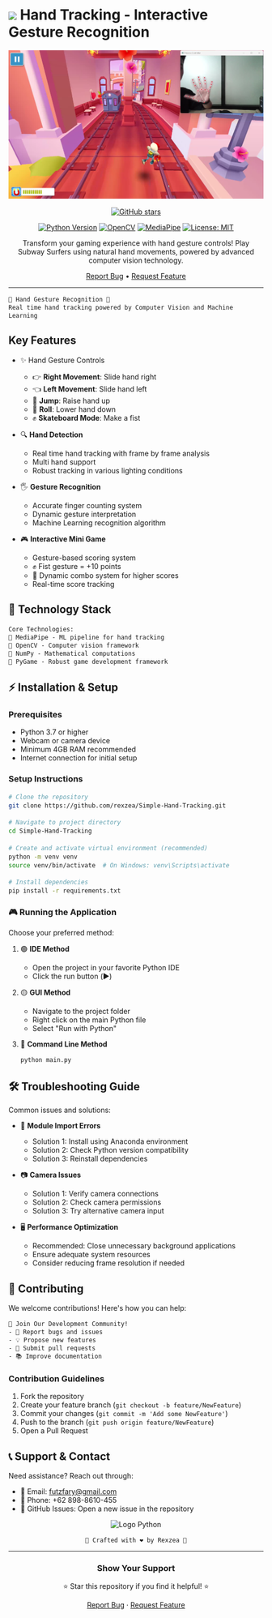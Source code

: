 # ![](https://user-images.githubusercontent.com/18350557/176309783-0785949b-9127-417c-8b55-ab5a4333674e.gif) Hand Tracking - Interactive Gesture Recognition

<div align="center">


![Project Banner](assets/subway.png)

[![GitHub stars](https://img.shields.io/github/stars/rexzea/Simple-Hand-Tracking?style=social)](https://github.com/rexzeae/Simple-Hand-Tracking/stargazers)

[![Python Version](https://img.shields.io/badge/Python-3.7%2B-blue?style=for-the-badge&logo=python&logoColor=white)](https://www.python.org/)
[![OpenCV](https://img.shields.io/badge/OpenCV-4.5%2B-green?style=for-the-badge&logo=opencv&logoColor=white)](https://opencv.org/)
[![MediaPipe](https://img.shields.io/badge/MediaPipe-Latest-orange?style=for-the-badge&logo=google&logoColor=white)](https://mediapipe.dev/)
[![License: MIT](https://img.shields.io/badge/License-MIT-yellow.svg?style=for-the-badge)](https://opensource.org/licenses/MIT)

Transform your gaming experience with hand gesture controls! Play Subway Surfers using natural hand movements, powered by advanced computer vision technology.

 [Report Bug](https://github.com/rexzea/Simple-Hand-Tracking/issues) • [Request Feature](https://github.com/rexzea/Simple-Hand-Tracking/pulls)

</div>

---







```
🌟 Hand Gesture Recognition 🌟
Real time hand tracking powered by Computer Vision and Machine Learning
```
</div>


##  Key Features

- ✨ Hand Gesture Controls
  - 👉 **Right Movement**: Slide hand right
  - 👈 **Left Movement**: Slide hand left
  - 🔼 **Jump**: Raise hand up
  - 🔽 **Roll**: Lower hand down
  - ✊ **Skateboard Mode**: Make a fist



- 🔍 **Hand Detection**
  - Real time hand tracking with frame by frame analysis
  - Multi hand support
  - Robust tracking in various lighting conditions
  
- 🖐️ **Gesture Recognition**
  - Accurate finger counting system
  - Dynamic gesture interpretation
  - Machine Learning recognition algorithm
  
- 🎮 **Interactive Mini Game**
  - Gesture-based scoring system
  - ✊ Fist gesture = +10 points
  - 🔄 Dynamic combo system for higher scores
  - Real-time score tracking

## 🚀 Technology Stack
```
Core Technologies:
📌 MediaPipe - ML pipeline for hand tracking
📌 OpenCV - Computer vision framework
📌 NumPy - Mathematical computations
📌 PyGame - Robust game development framework
```

## ⚡ Installation & Setup

### Prerequisites
- Python 3.7 or higher
- Webcam or camera device
- Minimum 4GB RAM recommended
- Internet connection for initial setup

### Setup Instructions
```bash
# Clone the repository
git clone https://github.com/rexzea/Simple-Hand-Tracking.git

# Navigate to project directory
cd Simple-Hand-Tracking

# Create and activate virtual environment (recommended)
python -m venv venv
source venv/bin/activate  # On Windows: venv\Scripts\activate

# Install dependencies
pip install -r requirements.txt
```

### 🎮 Running the Application
Choose your preferred method:

1. 🟢 **IDE Method**
   - Open the project in your favorite Python IDE
   - Click the run button (▶️)

2. 🟡 **GUI Method**
   - Navigate to the project folder
   - Right click on the main Python file
   - Select "Run with Python"

3. 🔵 **Command Line Method**
   ```bash
   python main.py
   ```

## 🛠️ Troubleshooting Guide
Common issues and solutions:

- 🔧 **Module Import Errors**
  - Solution 1: Install using Anaconda environment
  - Solution 2: Check Python version compatibility
  - Solution 3: Reinstall dependencies

- 📷 **Camera Issues**
  - Solution 1: Verify camera connections
  - Solution 2: Check camera permissions
  - Solution 3: Try alternative camera input

- 🖥️ **Performance Optimization**
  - Recommended: Close unnecessary background applications
  - Ensure adequate system resources
  - Consider reducing frame resolution if needed

## 🤝 Contributing
We welcome contributions! Here's how you can help:

```
🌟 Join Our Development Community!
- 🐛 Report bugs and issues
- 💡 Propose new features
- 🔧 Submit pull requests
- 📚 Improve documentation
```

### Contribution Guidelines
1. Fork the repository
2. Create your feature branch (`git checkout -b feature/NewFeature`)
3. Commit your changes (`git commit -m 'Add some NewFeature'`)
4. Push to the branch (`git push origin feature/NewFeature`)
5. Open a Pull Request

## 📞 Support & Contact
Need assistance? Reach out through:
- 📧 Email: [futzfary@gmail.com](mailto:futzfary@gmail.com)
- 📱 Phone: +62 898-8610-455
- 💬 GitHub Issues: Open a new issue in the repository

<div align="center">

![Logo Python](https://upload.wikimedia.org/wikipedia/commons/c/c3/Python-logo-notext.svg)

```
🌟 Crafted with ❤️ by Rexzea 🌟
```
</div>

---

<div align="center">

### Show Your Support
⭐ Star this repository if you find it helpful! ⭐

[Report Bug](https://github.com/rexzea/Simple-Hand-Tracking/issues) · [Request Feature](https://github.com/rexzea/Simple-Hand-Tracking/issues)
</div>
